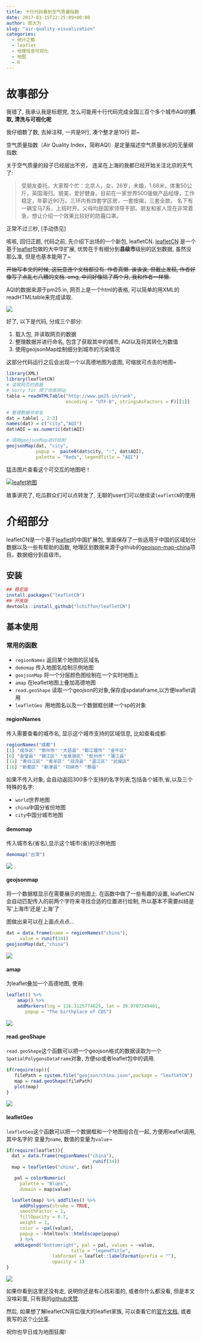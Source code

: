 ```yaml
---
title: 十行代码看到空气质量指数
date: 2017-03-15T22:25:09+00:00
author: 郎大为
slug: "air-quality-visualization"
categories:
  - 统计之都
  - leaflet
  - 地理信息可视化
  - 地图
  - R
---
```


# 故事部分

我错了, 我承认我是标题党, 怎么可能用十行代码完成全国三百个多个城市AQI的**抓取, 清洗与可视化呢**

我仔细数了数, 去掉注释, 一共是9行, 凑个整才是10行 耶~

空气质量指数（Air Quality Index，简称AQI）是定量描述空气质量状况的无量纲指数.

关于空气质量的段子已经层出不穷， 连呆在上海的我都已经开始关注北京的天气了:
<!--more-->

>受朋友委托，大家帮个忙：北京人，女，26岁，未婚，1.68米，体重50公斤，英国海归。貌美，爱好健身。目前在一家世界500强做产品经理，工作稳定，年薪近90万。三环内有四套学区房，一套按揭，三套全款。 名下有一辆宝马7系，上班时开。父母均是国家领导干部。朋友和家人现在非常着急，想让介绍一个效果比较好的防霾口罩。

正常不过三秒, [手动债见]

咳咳, 回归正题, 代码之前, 先介绍下出场的一个新包, leafletCN. [leafletCN](https://github.com/lchiffon/leafletCN) 是一个基于[leaflet](https://github.com/rstudio/leaflet)包做的大中华扩展, 优势在于有细分到**县级市**级别的区划数据, 虽然没那么准, 但是也基本能用了~

~~开始写本文的时候, 这玩意连个文档都没有. 作者真懒. 诶诶诶, 但截止发稿, 作者好像写了点乱七八糟的文档. omg, 中间好像隔了两个月, 我和作者一样懒.~~


AQI的数据来源于pm25.in, 网页上是一个html的表格, 可以简单的用XML的readHTMLtable来完成读取.

![](https://cos.name/wp-content/uploads/2017/02/web.png)

好了, 以下是代码, 分成三个部分:

1. 载入包, 并读取网页的数据
1. 整理数据并进行命名, 包含了获取其中的城市, AQI以及将其转化为数值
1. 使用geojsonMap绘制细分到城市的污染情况

这部分代码运行之后会出现一个以高德地图为底图, 可缩放可点击的地图~

```r
library(XML)
library(leafletCN)
# 读取网页的表格
# Sorry for 爬了你家网站
table = readHTMLTable("http://www.pm25.in/rank",  
                      encoding = "UTF-8", stringsAsFactors = F)[[1]]

# 整理数据并命名
dat = table[ , 2:3]
names(dat) = c("city","AQI")
dat$AQI = as.numeric(dat$AQI)

# 调用geojsonMap进行绘制
geojsonMap(dat, "city",
           popup =  paste0(dat$city, ":", dat$AQI),
           palette = "Reds", legendTitle = "AQI")
```

猛击图片查看这个可交互的地图吧！

[![leafet地图](https://cos.name/wp-content/uploads/2017/02/leaflet.png)](http://langdawei.com/reveal_slidify/cos/ldw/aqi.html)

故事讲完了, 吃瓜群众们可以点转发了, 无聊的user们可以继续读`leafletCN`的使用

# 介绍部分

leafletCN是一个基于[leaflet](https://github.com/rstudio/leaflet)的中国扩展包, 里面保存了一些适用于中国的区域划分数据以及一些有帮助的函数, 地理区划数据来源于github的[geojson-map-china](https://github.com/longwosion/geojson-map-china)项目。数据细分到县级市。

## 安装

```r
## 稳定版
install.packages("leafletCN")
## 开发版
devtools::install_github("lchiffon/leafletCN")
```

## 基本使用
### 常用的函数

- `regionNames` 返回某个地图的区域名
- `demomap` 传入地图名绘制示例地图
- `geojsonMap` 将一个分层颜色图绘制在一个实时地图上
- `amap` 在leaflet地图上叠加高德地图
- `read.geoShape` 读取一个geojson的对象,保存成spdataframe,以方便leaflet调用
- `leafletGeo `用地图名以及一个数据框创建一个sp的对象

#### regionNames

传入需要查看的城市名, 显示这个城市支持的区域信息, 比如查看成都:

```r
regionNames("成都")
[1] "成华区" "崇州市" "大邑县" "都江堰市" "金牛区"
[6] "金堂县" "锦江区" "龙泉驿区" "彭州市" "蒲江县"
[11] "青白江区" "青羊区" "双流县" "温江区" "武侯区"
[16] "新都区" "新津县" "邛崃市" "郫县"
```

如果不传入对象, 会自动返回300多个支持的名字列表,包括各个城市,省,以及三个特殊的名字:

- `world`世界地图
- `china`中国分省份地图
- `city`中国分城市地图

#### demomap

传入城市名(省名),显示这个城市(省)的示例地图
```r
demomap("台湾")
```

![](https://cos.name/wp-content/uploads/2017/02/demo1.png)

#### geojsonmap

将一个数据框显示在需要展示的地图上. 在函数中做了一些有趣的设置, leafletCN会自动匹配传入的前两个字符来寻找合适的位置进行绘制, 所以基本不需要纠结是写’上海市’还是’上海’了

图做出来可以在上面点点点…

```r
dat = data.frame(name = regionNames("china"),
     value = runif(34))
geojsonMap(dat,"china")
```

![](https://cos.name/wp-content/uploads/2017/02/demo2.png)

#### amap

为leaflet叠加一个高德地图, 使用:

```r
leaflet() %>%
    amap() %>%
    addMarkers(lng = 116.3125774825, lat = 39.9707249401,
       popup = "The birthplace of COS")
```

![](https://cos.name/wp-content/uploads/2017/02/demo3.png)

#### read.geoShape

`read.geoShape`这个函数可以把一个geojson格式的数据读取为一个`SpatialPolygonsDataFrame`对象, 方便sp或者leaflet包中的调用.

```r
if(require(sp)){
   filePath = system.file("geojson/china.json",package = "leafletCN")
   map = read.geoShape(filePath)
   plot(map)
}
```

![](https://cos.name/wp-content/uploads/2017/02/demo4.png)


#### leafletGeo

`leafletGeo`这个函数可以把一个数据框和一个地图组合在一起, 方便用leaflet调用, 其中名字的 变量为`name`, 数值的变量为`value`~

```r
if(require(leaflet)){
  dat = data.frame(regionNames("china"),
                                runif(34))
  map = leafletGeo("china", dat)

   pal = colorNumeric(
     palette = "Blues",
     domain = map$value)

  leaflet(map) %>% addTiles() %>%
     addPolygons(stroke = TRUE,
     smoothFactor = 1,
     fillOpacity = 0.7,
     weight = 1,
     color = ~pal(value),
     popup = ~htmltools::htmlEscape(popup)
     ) %>%
   addLegend("bottomright", pal = pal, values = ~value,
                        title = "legendTitle",
                 labFormat = leaflet::labelFormat(prefix = ""),
                 opacity = 1)
}
```

![](https://cos.name/wp-content/uploads/2017/02/demo5.png)

如果你看到这里还没有走, 说明你还是有心找彩蛋的, 或者你什么都没看, 但是本文没啥彩蛋, 只有我的[github求赞](http://github.com/lchiffon/leafletCN).

然后, 如果想了解leafletCN背后强大的leaflet家族, 可以查看它的[官方文档](http://rstudio.github.com/leaflet), 或者我写的这个[小分享](http://langdawei.com/leafletIntro/leafletSlides.html).

祝你也早日成为地图狂魔!
